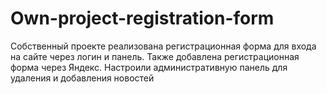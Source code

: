 # Own-project-registration-form
Собственный проекте реализована  регистрационная форма для входа на сайте через логин и панель. Также добавлена регистрационная форма через Яндекс. Настроили административную панель для удаления и добавления новостей
